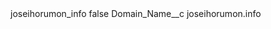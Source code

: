 <?xml version="1.0" encoding="UTF-8"?>
<CustomMetadata xmlns="http://soap.sforce.com/2006/04/metadata" xmlns:xsi="http://www.w3.org/2001/XMLSchema-instance" xmlns:xsd="http://www.w3.org/2001/XMLSchema">
    <label>joseihorumon_info</label>
    <protected>false</protected>
    <values>
        <field>Domain_Name__c</field>
        <value xsi:type="xsd:string">joseihorumon.info</value>
    </values>
</CustomMetadata>
